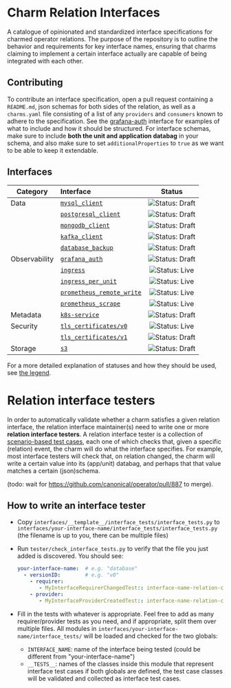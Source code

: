 # Charm Relation Interfaces

A catalogue of opinionated and standardized interface specifications for charmed operator relations. The purpose of the repository is to outline the behavior and requirements for key interface names, ensuring that charms claiming to implement a certain interface actually are capable of being integrated with each other. 

## Contributing
To contribute an interface specification, open a pull request containing a `README.md`, json schemas for both sides of the relation, as well as a `charms.yaml` file consisting of a list of any `providers` and `consumers` known to adhere to the specification. See the [grafana-auth](https://github.com/canonical/charm-relation-interfaces/tree/main/interfaces/grafana_auth/v0) interface for examples of what to include and how it should be structured. For interface schemas, make sure to include **both the unit and application databag** in your schema, and also make sure to set `additionalProperties` to `true` as we want to be able to keep it extendable.

## Interfaces

| Category      | Interface                                                                    |                               Status                                | 
|---------------|:-----------------------------------------------------------------------------|:-------------------------------------------------------------------:|
| Data          | [`mysql_client`](interfaces/mysql_client/v0/README.md)                       | ![Status: Draft](https://img.shields.io/badge/Status-Draft-orange)  |
|               | [`postgresql_client`](interfaces/postgresql_client/v0/README.md)             | ![Status: Draft](https://img.shields.io/badge/Status-Draft-orange)  |
|               | [`mongodb_client`](interfaces/mongodb_client/v0/README.md)                   | ![Status: Draft](https://img.shields.io/badge/Status-Draft-orange)  |
|               | [`kafka_client`](interfaces/kafka_client/v0/README.md)                       | ![Status: Draft](https://img.shields.io/badge/Status-Draft-orange)  |
|               | [`database_backup`](interfaces/database_backup/v0/README.md)                 | ![Status: Draft](https://img.shields.io/badge/Status-Draft-orange)  |
| Observability | [`grafana_auth`](interfaces/grafana_auth/v0/README.md)                       | ![Status: Draft](https://img.shields.io/badge/Status-Draft-orange)  |
|               | [`ingress`](interfaces/ingress/v0/README.md)                                 | ![Status: Live](https://img.shields.io/badge/Status-Live-darkgreen) |
|               | [`ingress_per_unit`](interfaces/ingress_per_unit/v0/README.md)               | ![Status: Live](https://img.shields.io/badge/Status-Live-darkgreen) |
|               | [`prometheus_remote_write`](interfaces/prometheus_remote_write/v0/README.md) | ![Status: Live](https://img.shields.io/badge/Status-Live-darkgreen) |
|               | [`prometheus_scrape`](interfaces/prometheus_scrape/v0/README.md)             | ![Status: Live](https://img.shields.io/badge/Status-Live-darkgreen) |
| Metadata      | [`k8s-service`](interfaces/k8s-service/v0/README.md)                         | ![Status: Draft](https://img.shields.io/badge/Status-Draft-orange)  |
| Security      | [`tls_certificates/v0`](interfaces/tls_certificates/v0/README.md)            | ![Status: Live](https://img.shields.io/badge/Status-Live-darkgreen) |
|               | [`tls_certificates/v1`](interfaces/tls_certificates/v1/README.md)            | ![Status: Draft](https://img.shields.io/badge/Status-Draft-orange)  |
| Storage       | [`s3`](interfaces/s3/v0/README.md)                                           | ![Status: Draft](https://img.shields.io/badge/Status-Draft-orange)  |

For a more detailed explanation of statuses and how they should be used, see [the legend](https://github.com/canonical/charm-relation-interfaces/blob/main/LEGEND.md).


# Relation interface testers

In order to automatically validate whether a charm satisfies a given relation interface, the relation interface maintainer(s) need to write one or more **relation interface testers**. A relation interface tester is a collection of [scenario-based test cases](https://github.com/PietroPasotti/ops-scenario), each one of which checks that, given a specific (relation) event, the charm will do what the interface specifies. For example, most interface testers will check that, on relation changed, the charm will write a certain value into its (app/unit) databag, and perhaps that that value matches a certain (json)schema.

(todo: wait for https://github.com/canonical/operator/pull/887 to merge).


## How to write an interface tester

- Copy `interfaces/__template__/interface_tests/interface_tests.py` to `interfaces/your-interface-name/interface_tests/interface_tests.py` (the filename is up to you, there can be multiple files)
- Run `tester/check_interface_tests.py` to verify that the file you just added is discovered. You should see: 
    ```yaml
    your-interface-name:  # e.g. "database"
      - versionID:        # e.g. "v0"
        - requirer:
           - MyInterfaceRequirerChangedTest:: interface-name-relation-created (state=yes)
        - provider:
           - MyInterfaceProviderCreatedTest:: interface-name-relation-changed (state=no)
    
    ```
  
- Fill in the tests with whatever is appropriate. Feel free to add as many requirer/provider tests as you need, and if appropriate, split them over multiple files. All modules in `interfaces/your-interface-name/interface_tests/` will be loaded and checked for the two globals:
  - `INTERFACE_NAME`: name of the interface being tested (could be different from "your-interface-name")
  - `__TESTS__`: names of the classes inside this module that represent interface test cases
  if both globals are defined, the test case classes will be validated and collected as interface test cases.



